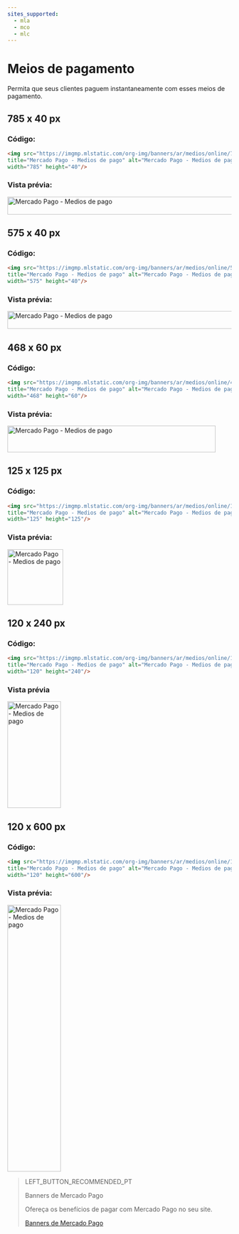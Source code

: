 ```yaml
---
sites_supported:
  - mla
  - mco
  - mlc
---
```


# Meios de pagamento

Permita que seus clientes paguem instantaneamente com esses meios de pagamento.

## 785 x 40 px

### Código:

```html
<img src="https://imgmp.mlstatic.com/org-img/banners/ar/medios/online/785X40.jpg" 
title="Mercado Pago - Medios de pago" alt="Mercado Pago - Medios de pago" 
width="785" height="40"/>
```

### Vista prévia:

<img src="https://imgmp.mlstatic.com/org-img/banners/ar/medios/online/785X40.jpg" alt="Mercado Pago - Medios de pago" width="785" height="40"/>

## 575 x 40 px

### Código:

```html
<img src="https://imgmp.mlstatic.com/org-img/banners/ar/medios/online/575X40.jpg" 
title="Mercado Pago - Medios de pago" alt="Mercado Pago - Medios de pago" 
width="575" height="40"/>
```

### Vista prévia:

<img src="https://imgmp.mlstatic.com/org-img/banners/ar/medios/online/575X40.jpg" alt="Mercado Pago - Medios de pago" width="575" height="40"/>

## 468 x 60 px

### Código:

```html
<img src="https://imgmp.mlstatic.com/org-img/banners/ar/medios/online/468X60.jpg" 
title="Mercado Pago - Medios de pago" alt="Mercado Pago - Medios de pago" 
width="468" height="60"/>
```

### Vista prévia:

<img src="https://imgmp.mlstatic.com/org-img/banners/ar/medios/online/468X60.jpg" alt="Mercado Pago - Medios de pago" width="468" height="60"/>

## 125 x 125 px

### Código:

```html
<img src="https://imgmp.mlstatic.com/org-img/banners/ar/medios/online/125X125.jpg" 
title="Mercado Pago - Medios de pago" alt="Mercado Pago - Medios de pago" 
width="125" height="125"/>
```

### Vista prévia:

<img src="https://imgmp.mlstatic.com/org-img/banners/ar/medios/online/125X125.jpg" alt="Mercado Pago - Medios de pago" width="125" height="125"/>


## 120 x 240 px

### Código:

```html
<img src="https://imgmp.mlstatic.com/org-img/banners/ar/medios/online/120X240.jpg" 
title="Mercado Pago - Medios de pago" alt="Mercado Pago - Medios de pago" 
width="120" height="240"/>
```

### Vista prévia

<img src="https://imgmp.mlstatic.com/org-img/banners/ar/medios/online/120X240.jpg" alt="Mercado Pago - Medios de pago" width="120" height="240"/>

## 120 x 600 px

### Código:

```html
<img src="https://imgmp.mlstatic.com/org-img/banners/ar/medios/online/120X600.jpg" 
title="Mercado Pago - Medios de pago" alt="Mercado Pago - Medios de pago" 
width="120" height="600"/>
```

### Vista prévia:

<img src="https://imgmp.mlstatic.com/org-img/banners/ar/medios/online/120X600.jpg" alt="Mercado Pago - Medios de pago" width="120" height="600"/>



> LEFT_BUTTON_RECOMMENDED_PT
>
> Banners de Mercado Pago
>
> Ofereça os benefícios de pagar com Mercado Pago no seu site.
>
> [Banners de Mercado Pago](http://www.mercadopago.com.ar/developers/pt/guides/banners/introduction/)